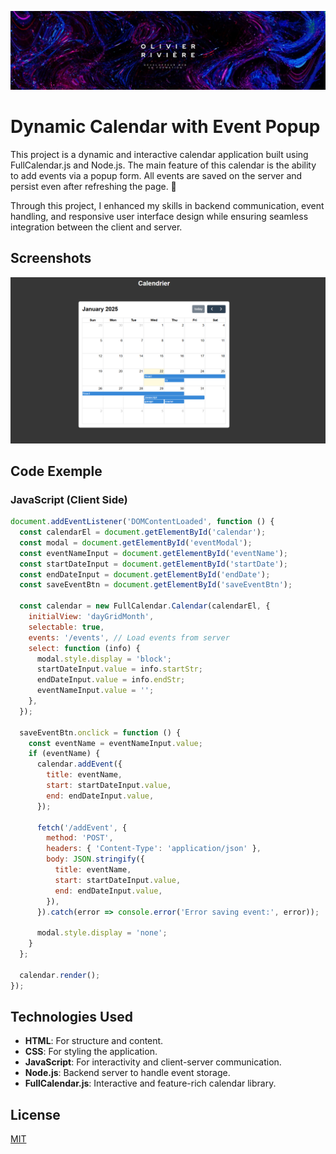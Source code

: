 
![Logo](./public/img/logo_perso.jpg)


# Dynamic Calendar with Event Popup

This project is a dynamic and interactive calendar application built using FullCalendar.js and Node.js. The main feature of this calendar is the ability to add events via a popup form. All events are saved on the server and persist even after refreshing the page. 💪

Through this project, I enhanced my skills in backend communication, event handling, and responsive user interface design while ensuring seamless integration between the client and server.


## Screenshots

![App Screenshot](./public/img/calendrier.png)


## Code Exemple

### JavaScript (Client Side)
```javascript
document.addEventListener('DOMContentLoaded', function () {
  const calendarEl = document.getElementById('calendar');
  const modal = document.getElementById('eventModal');
  const eventNameInput = document.getElementById('eventName');
  const startDateInput = document.getElementById('startDate');
  const endDateInput = document.getElementById('endDate');
  const saveEventBtn = document.getElementById('saveEventBtn');

  const calendar = new FullCalendar.Calendar(calendarEl, {
    initialView: 'dayGridMonth',
    selectable: true,
    events: '/events', // Load events from server
    select: function (info) {
      modal.style.display = 'block';
      startDateInput.value = info.startStr;
      endDateInput.value = info.endStr;
      eventNameInput.value = '';
    },
  });

  saveEventBtn.onclick = function () {
    const eventName = eventNameInput.value;
    if (eventName) {
      calendar.addEvent({
        title: eventName,
        start: startDateInput.value,
        end: endDateInput.value,
      });

      fetch('/addEvent', {
        method: 'POST',
        headers: { 'Content-Type': 'application/json' },
        body: JSON.stringify({
          title: eventName,
          start: startDateInput.value,
          end: endDateInput.value,
        }),
      }).catch(error => console.error('Error saving event:', error));

      modal.style.display = 'none';
    }
  };

  calendar.render();
});
```
## Technologies Used

- **HTML**: For structure and content.
- **CSS**: For styling the application.
- **JavaScript**: For interactivity and client-server communication.
- **Node.js**: Backend server to handle event storage.
- **FullCalendar.js**: Interactive and feature-rich calendar library.

## License

[MIT](https://choosealicense.com/licenses/mit/)

